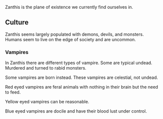 Zanthis is the plane of existence we currently find ourselves in.

## Culture
Zanthis seems largely populated with demons, devils, and monsters. Humans seem to live on the edge of society and are uncommon. 

### Vampires
In Zanthis there are different types of vampire. Some are typical undead. Murdered and turned to rabid monsters.

Some vampires are born instead. These vampires are celestial, not undead.

Red eyed vampires are feral animals with nothing in their brain but the need to feed.

Yellow eyed vampires can be reasonable.

Blue eyed vampires are docile and have their blood lust under control.

